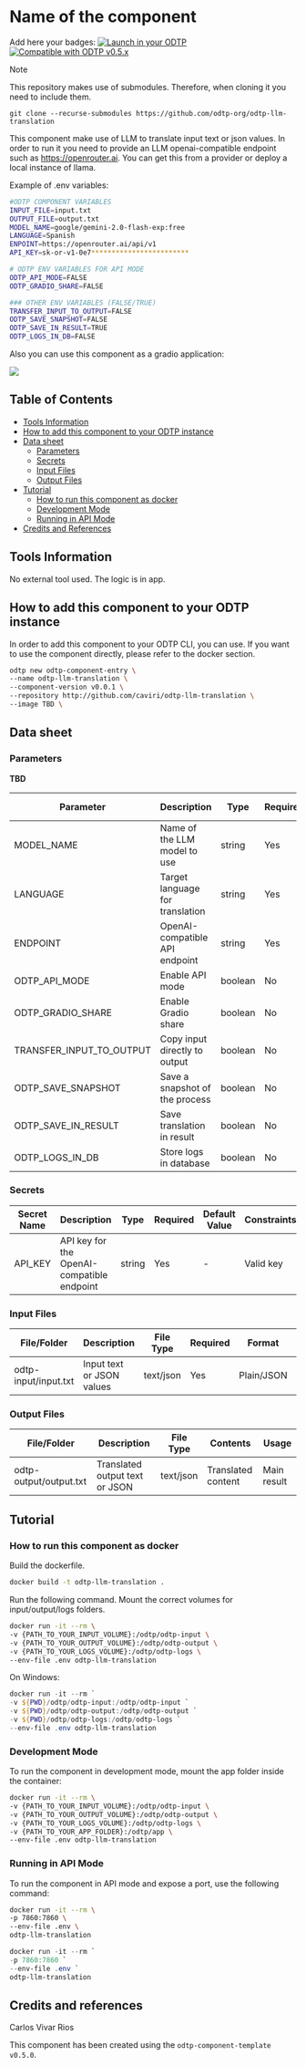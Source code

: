 # Name of the component

Add here your badges:
[![Launch in your ODTP](https://img.shields.io/badge/Launch%20in%20your-ODTP-blue?logo=launch)](http://localhost:8501/launch-component)
[![Compatible with ODTP v0.5.x](https://img.shields.io/badge/Compatible%20with-ODTP%20v0.5.0-green)]("")

> [!NOTE]  
> This repository makes use of submodules. Therefore, when cloning it you need to include them.
>  
> `git clone --recurse-submodules https://github.com/odtp-org/odtp-llm-translation`

This component make use of LLM to translate input text or json values. In order to run it you need to provide an LLM openai-compatible endpoint such as https://openrouter.ai. You can get this from a provider or deploy a local instance of llama.

Example of .env variables:
```bash
#ODTP COMPONENT VARIABLES
INPUT_FILE=input.txt
OUTPUT_FILE=output.txt
MODEL_NAME=google/gemini-2.0-flash-exp:free
LANGUAGE=Spanish
ENPOINT=https://openrouter.ai/api/v1
API_KEY=sk-or-v1-0e7************************

# ODTP ENV VARIABLES FOR API MODE
ODTP_API_MODE=FALSE
ODTP_GRADIO_SHARE=FALSE

### OTHER ENV VARIABLES (FALSE/TRUE)
TRANSFER_INPUT_TO_OUTPUT=FALSE
ODTP_SAVE_SNAPSHOT=FALSE
ODTP_SAVE_IN_RESULT=TRUE
ODTP_LOGS_IN_DB=FALSE
```

Also you can use this component as a gradio application:

![](assets/llm-translator.png)

## Table of Contents

- [Tools Information](#tools-information)
- [How to add this component to your ODTP instance](#how-to-add-this-component-to-your-odtp-instance)
- [Data sheet](#data-sheet)
    - [Parameters](#parameters)
    - [Secrets](#secrets)
    - [Input Files](#input-files)
    - [Output Files](#output-files)
- [Tutorial](#tutorial)
    - [How to run this component as docker](#how-to-run-this-component-as-docker)
    - [Development Mode](#development-mode)
    - [Running in API Mode](#running-in-api-mode)
- [Credits and References](#credits-and-references)

## Tools Information

No external tool used. The logic is in app.

## How to add this component to your ODTP instance

In order to add this component to your ODTP CLI, you can use. If you want to use the component directly, please refer to the docker section. 

``` bash
odtp new odtp-component-entry \
--name odtp-llm-translation \
--component-version v0.0.1 \
--repository http://github.com/caviri/odtp-llm-translation \
--image TBD \
```

## Data sheet

### Parameters

 **TBD**

| Parameter                  | Description                                         | Type    | Required | Default Value | Possible Values         | Constraints |
|----------------------------|-----------------------------------------------------|---------|----------|---------------|------------------------|-------------|
| MODEL_NAME                 | Name of the LLM model to use                        | string  | Yes      | -             | Model names supported  |             |
| LANGUAGE                   | Target language for translation                     | string  | Yes      | -             | Any language           |             |
| ENDPOINT                    | OpenAI-compatible API endpoint                      | string  | Yes      | -             | Valid URL              |             |
| ODTP_API_MODE              | Enable API mode                                     | boolean | No       | FALSE         | TRUE, FALSE            |             |
| ODTP_GRADIO_SHARE          | Enable Gradio share                                 | boolean | No       | FALSE         | TRUE, FALSE            |             |
| TRANSFER_INPUT_TO_OUTPUT   | Copy input directly to output                       | boolean | No       | FALSE         | TRUE, FALSE            |             |
| ODTP_SAVE_SNAPSHOT         | Save a snapshot of the process                      | boolean | No       | FALSE         | TRUE, FALSE            |             |
| ODTP_SAVE_IN_RESULT        | Save translation in result                          | boolean | No       | TRUE          | TRUE, FALSE            |             |
| ODTP_LOGS_IN_DB            | Store logs in database                              | boolean | No       | FALSE         | TRUE, FALSE            |             |

### Secrets

| Secret Name | Description                                 | Type   | Required | Default Value | Constraints | Notes                       |
|-------------|---------------------------------------------|--------|----------|---------------|-------------|-----------------------------|
| API_KEY     | API key for the OpenAI-compatible endpoint  | string | Yes      | -             | Valid key   | Do not share or commit this |

### Input Files

| File/Folder         | Description                | File Type | Required | Format         | Notes |
|--------------------|----------------------------|-----------|----------|---------------|-------|
| odtp-input/input.txt| Input text or JSON values  | text/json | Yes      | Plain/JSON     |       |

### Output Files

| File/Folder          | Description                | File Type | Contents           | Usage |
|---------------------|----------------------------|-----------|--------------------|-------|
| odtp-output/output.txt | Translated output text or JSON | text/json | Translated content | Main result |

## Tutorial

### How to run this component as docker

Build the dockerfile.

``` bash
docker build -t odtp-llm-translation .
```

Run the following command. Mount the correct volumes for input/output/logs folders.

``` bash
docker run -it --rm \
-v {PATH_TO_YOUR_INPUT_VOLUME}:/odtp/odtp-input \
-v {PATH_TO_YOUR_OUTPUT_VOLUME}:/odtp/odtp-output \
-v {PATH_TO_YOUR_LOGS_VOLUME}:/odtp/odtp-logs \
--env-file .env odtp-llm-translation
```

On Windows:

```powershell
docker run -it --rm `
-v ${PWD}/odtp/odtp-input:/odtp/odtp-input `
-v ${PWD}/odtp/odtp-output:/odtp/odtp-output `
-v ${PWD}/odtp/odtp-logs:/odtp/odtp-logs `
--env-file .env odtp-llm-translation
```

### Development Mode

To run the component in development mode, mount the app folder inside the container:

``` bash
docker run -it --rm \
-v {PATH_TO_YOUR_INPUT_VOLUME}:/odtp/odtp-input \
-v {PATH_TO_YOUR_OUTPUT_VOLUME}:/odtp/odtp-output \
-v {PATH_TO_YOUR_LOGS_VOLUME}:/odtp/odtp-logs \
-v {PATH_TO_YOUR_APP_FOLDER}:/odtp/app \
--env-file .env odtp-llm-translation
```


### Running in API Mode

To run the component in API mode and expose a port, use the following command:

``` bash
docker run -it --rm \
-p 7860:7860 \
--env-file .env \
odtp-llm-translation
```

```powershell
docker run -it --rm `
-p 7860:7860 `
--env-file .env `
odtp-llm-translation
```



## Credits and references

Carlos Vivar Rios

This component has been created using the `odtp-component-template` `v0.5.0`.